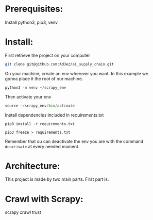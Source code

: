 # Prerequisites:
Install python3, pip3, venv

# Install:
First retrieve the project on your computer

```bash
git clone git@github.com:AdJez/ai_supply_chain.git
```

On your machine, create an env wherever you want. In this example we gonna place it the root of our machine.   

```python 
python3 -m venv ~/scrapy_env
```

Then activate your env

```python 
source ~/scrapy_env/bin/activate
```

Install dependencies included in requirements.txt

```pip3 install -r requirements.txt```

```pip3 freeze > requirements.txt```

Remember that ou can deactivate the env you are with the command ```deactivate``` at every needed moment.

# Architecture:

This project is made by two main parts. First part is.

# Crawl with Scrapy:

scrapy crawl trust
